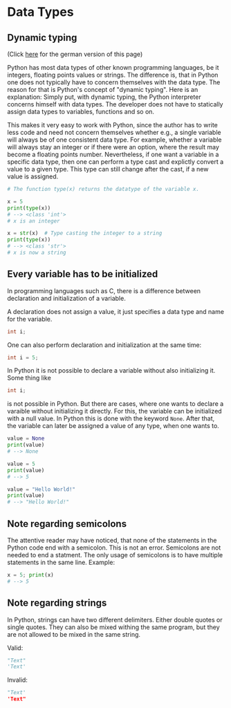 # Data Types

## Dynamic typing
(Click [here](https://jensliebehenschel.github.io/ShortPythonIntro/de/datentypen.html) for the german version of this page)

Python has most data types of other known programming languages, be it integers, floating points values or strings.
The difference is, that in Python one does not typically have to concern themselves with the data type.
The reason for that is Python's concept of "dynamic typing".
Here is an explanation:
Simply put, with dynamic typing, the Python interpreter concerns himself with data types. The developer does not have to statically assign data types to variables, functions and so on.

This makes it very easy to work with Python, since the author has to write less code and need not concern themselves whether e.g., a single variable will always be of one consistent data type. For example, whether a variable will always stay an integer or if there were an option, where the result may become a floating points number.
Nevertheless, if one want a variable in a specific data type, then one can perform a type cast and explictly convert a value to a given type. This type can still change after the cast, if a new value is assigned.

```Python
# The function type(x) returns the datatype of the variable x. 

x = 5
print(type(x))
# --> <class 'int'>
# x is an integer

x = str(x)  # Type casting the integer to a string
print(type(x))
# --> <class 'str'>
# x is now a string
```

## Every variable has to be initialized

In programming languages such as C, there is a difference between declaration and initialization of a variable.

A declaration does not assign a value, it just specifies a data type and name for the variable.
```C
int i;
```
One can also perform declaration and initialization at the same time:
```C
int i = 5;
```
In Python it is not possible to declare a variable without also initializing it.
Some thing like
```C
int i;
```
is not possible in Python.
But there are cases, where one wants to declare a varaible without initializing it directly. For this, the variable can be initialized with a null value. In Python this is done with the keyword <code>None</code>.
After that, the variable can later be assigned a value of any type, when one wants to.
```Python
value = None
print(value)
# --> None

value = 5
print(value)
# --> 5

value = "Hello World!"
print(value)
# --> "Hello World!"
```

## Note regarding semicolons

The attentive reader may have noticed, that none of the statements in the Python code end with a semicolon. This is not an error. Semicolons are not needed to end a statment. The only usage of semicolons is to have multiple statements in the same line.
Example:
```Python
x = 5; print(x)
# --> 5
```

## Note regarding strings
In Python, strings can have two different delimiters. Either double quotes or single quotes. They can also be mixed withing the same program, but they are not allowed to be mixed in the same string.

Valid:
```Python
"Text"
'Text'
```

Invalid:
```Python
"Text'
'Text"
```
